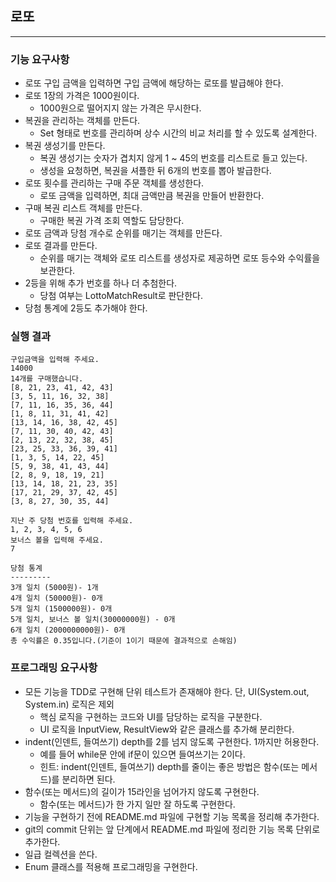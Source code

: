 ## 로또

---

### 기능 요구사항
- 로또 구입 금액을 입력하면 구입 금액에 해당하는 로또를 발급해야 한다.
- 로또 1장의 가격은 1000원이다.
  - 1000원으로 떨어지지 않는 가격은 무시한다.
- 복권을 관리하는 객체를 만든다.
  - Set 형태로 번호를 관리하며 상수 시간의 비교 처리를 할 수 있도록 설계한다.
- 복권 생성기를 만든다.
  - 복권 생성기는 숫자가 겹치지 않게 1 ~ 45의 번호를 리스트로 들고 있는다.
  - 생성을 요청하면, 복권을 셔플한 뒤 6개의 번호를 뽑아 발급한다. 
- 로또 횟수를 관리하는 구매 주문 객체를 생성한다.
  - 로또 금액을 입력하면, 최대 금액만큼 복권을 만들어 반환한다.
- 구매 복권 리스트 객체를 만든다.
  - 구매한 복권 가격 조회 역할도 담당한다.
- 로또 금액과 당첨 개수로 순위를 매기는 객체를 만든다.
- 로또 결과를 만든다.
  - 순위를 매기는 객체와 로또 리스트를 생성자로 제공하면 로또 등수와 수익률을 보관한다.
- 2등을 위해 추가 번호를 하나 더 추첨한다.
  - 당첨 여부는 LottoMatchResult로 판단한다.
- 당첨 통계에 2등도 추가해야 한다.

### 실행 결과
```text
구입금액을 입력해 주세요.
14000
14개를 구매했습니다.
[8, 21, 23, 41, 42, 43]
[3, 5, 11, 16, 32, 38]
[7, 11, 16, 35, 36, 44]
[1, 8, 11, 31, 41, 42]
[13, 14, 16, 38, 42, 45]
[7, 11, 30, 40, 42, 43]
[2, 13, 22, 32, 38, 45]
[23, 25, 33, 36, 39, 41]
[1, 3, 5, 14, 22, 45]
[5, 9, 38, 41, 43, 44]
[2, 8, 9, 18, 19, 21]
[13, 14, 18, 21, 23, 35]
[17, 21, 29, 37, 42, 45]
[3, 8, 27, 30, 35, 44]

지난 주 당첨 번호를 입력해 주세요.
1, 2, 3, 4, 5, 6
보너스 볼을 입력해 주세요.
7

당첨 통계
---------
3개 일치 (5000원)- 1개
4개 일치 (50000원)- 0개
5개 일치 (1500000원)- 0개
5개 일치, 보너스 볼 일치(30000000원) - 0개
6개 일치 (2000000000원)- 0개
총 수익률은 0.35입니다.(기준이 1이기 때문에 결과적으로 손해임)
```

### 프로그래밍 요구사항
- 모든 기능을 TDD로 구현해 단위 테스트가 존재해야 한다. 단, UI(System.out, System.in) 로직은 제외
  - 핵심 로직을 구현하는 코드와 UI를 담당하는 로직을 구분한다.
  - UI 로직을 InputView, ResultView와 같은 클래스를 추가해 분리한다.
- indent(인덴트, 들여쓰기) depth를 2를 넘지 않도록 구현한다. 1까지만 허용한다.
  - 예를 들어 while문 안에 if문이 있으면 들여쓰기는 2이다.
  - 힌트: indent(인덴트, 들여쓰기) depth를 줄이는 좋은 방법은 함수(또는 메서드)를 분리하면 된다.
- 함수(또는 메서드)의 길이가 15라인을 넘어가지 않도록 구현한다.
  - 함수(또는 메서드)가 한 가지 일만 잘 하도록 구현한다.
- 기능을 구현하기 전에 README.md 파일에 구현할 기능 목록을 정리해 추가한다.
- git의 commit 단위는 앞 단계에서 README.md 파일에 정리한 기능 목록 단위로 추가한다.
- 일급 컬렉션을 쓴다.
- Enum 클래스를 적용해 프로그래밍을 구현한다.
